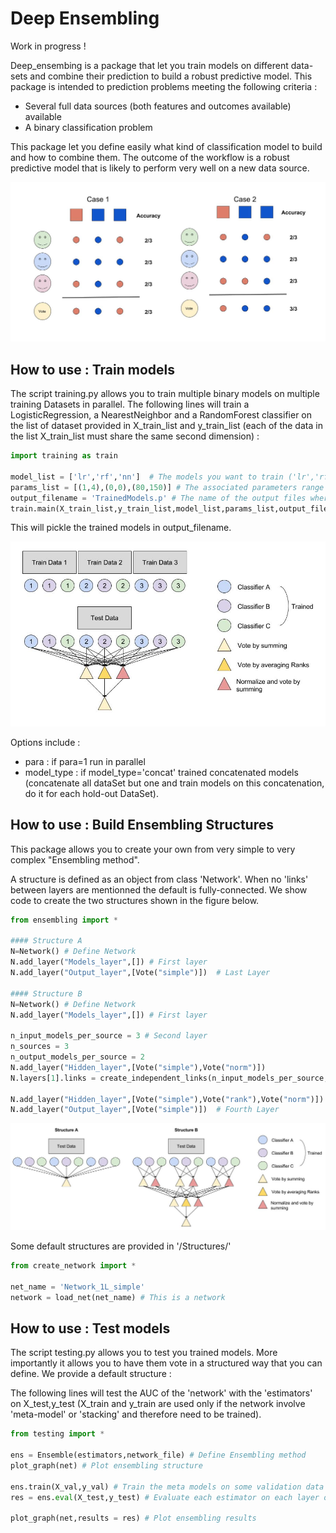 # Deep Ensembling

Work in progress !

Deep_ensembing is a package that let you train models on different data-sets and combine their prediction to build a robust predictive model. This package is intended to prediction problems meeting the following criteria :
- Several full data sources (both features and outcomes available) available
- A binary classification problem

This package let you define easily what kind of classification model to build and how to combine them. The outcome of the workflow is a robust predictive model that is likely to perform very well on a new data source.

![Majority Vote Illustration](Pictures/maj_vote_cases2.jpg)

## How to use : Train models

The script training.py allows you to train multiple binary models on multiple training Datasets in parallel.
The following lines will train a LogisticRegression, a NearestNeighbor and a RandomForest classifier on the list of dataset provided in X_train_list and y_train_list (each of the data in the list X_train_list must share the same second dimension) :

```python
import training as train

model_list = ['lr','rf','nn']  # The models you want to train ('lr','rf','nn' or 'svm')
params_list = [(1,4),(0,0),(80,150)] # The associated parameters range
output_filename = 'TrainedModels.p' # The name of the output files where estimators will be saved
train.main(X_train_list,y_train_list,model_list,params_list,output_filename=output_filename) # Train !
```
This will pickle the trained models in output_filename.

![](Pictures/structure2.jpg)

Options include :
- para : if para=1 run in parallel 
- model_type : if model_type='concat' trained concatenated models (concatenate all dataSet but one and train models on this concatenation, do it for each hold-out DataSet).

## How to use : Build Ensembling Structures

This package allows you to create your own from very simple to very complex "Ensembling method". 

A structure is defined as an object from class 'Network'. When no 'links' between layers are mentionned the default is fully-connected. We show code to create the two structures shown in the figure below.

```python
from ensembling import *

#### Structure A 
N=Network() # Define Network
N.add_layer("Models_layer",[]) # First layer
N.add_layer("Output_layer",[Vote("simple")])  # Last Layer

#### Structure B 
N=Network() # Define Network
N.add_layer("Models_layer",[]) # First layer

n_input_models_per_source = 3 # Second layer
n_sources = 3
n_output_models_per_source = 2
N.add_layer("Hidden_layer",[Vote("simple"),Vote("norm")])
N.layers[1].links = create_independent_links(n_input_models_per_source,n_sources,n_output_models_per_source)

N.add_layer("Hidden_layer",[Vote("simple"),Vote("rank"),Vote("norm")]) # Third Layer
N.add_layer("Output_layer",[Vote("simple")])  # Fourth Layer
```
![](Pictures/examples.jpg)

Some default structures are provided in '/Structures/'

```python
from create_network import *

net_name = 'Network_1L_simple'
network = load_net(net_name) # This is a network
```

## How to use : Test models

The script testing.py allows you to test you trained models. More importantly it allows you to have them vote in a structured way that you can define. We provide a default structure :

The following lines will test the AUC of the 'network' with the 'estimators' on X_test,y_test (X_train and y_train are used only if the network involve 'meta-model' or 'stacking' and therefore need to be trained).

```python
from testing import *

ens = Ensemble(estimators,network_file) # Define Ensembling method
plot_graph(net) # Plot ensembling structure

ens.train(X_val,y_val) # Train the meta models on some validation data
res = ens.eval(X_test,y_test) # Evaluate each estimator on each layer of the ensembling structure

plot_graph(net,results = res) # Plot ensembling results
```

<!--Options inlcude :-->
<!--- skip_models : list of model names to skip (among 'lr', 'nn', 'rf', 'svm')-->
<!--- para : if para=1 run test in parallel-->
<!--- DataSets : list of source index to take into account (default is all)-->
